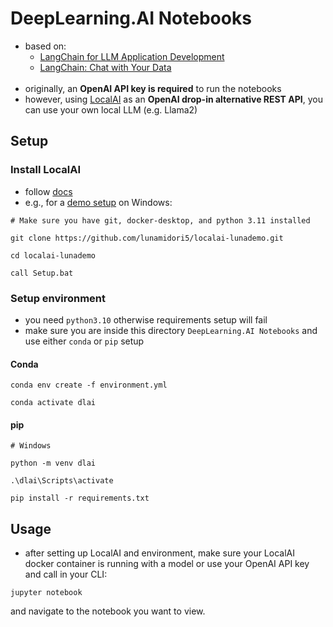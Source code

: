 # DeepLearning.AI Notebooks

- based on:
  - [LangChain for LLM Application Development](https://learn.deeplearning.ai/langchain) 
  - [LangChain: Chat with Your Data](http://learn.deeplearning.ai/langchain-chat-with-your-data/)
</br></br>
- originally, an **OpenAI API key is required** to run the notebooks
- however, using [LocalAI](https://github.com/go-skynet/LocalAI) as an 
  **OpenAI drop-in alternative REST API**, you can use your own local LLM 
  (e.g. Llama2)

## Setup

### Install LocalAI

- follow [docs](https://localai.io/basics/getting_started/)
- e.g., for a [demo setup](https://localai.io/howtos/easy-setup-full/) on Windows:
```
# Make sure you have git, docker-desktop, and python 3.11 installed

git clone https://github.com/lunamidori5/localai-lunademo.git

cd localai-lunademo

call Setup.bat
```

### Setup environment

- you need `python3.10` otherwise requirements setup will fail
- make sure you are inside this directory `DeepLearning.AI Notebooks` and use either `conda` or `pip` setup

#### Conda
```
conda env create -f environment.yml

conda activate dlai
```

#### pip

```
# Windows

python -m venv dlai

.\dlai\Scripts\activate

pip install -r requirements.txt
```

## Usage

- after setting up LocalAI and environment, make sure your LocalAI docker 
  container is running with a model or use your OpenAI API key and call in 
  your CLI:
```
jupyter notebook
```
and navigate to the notebook you want to view.